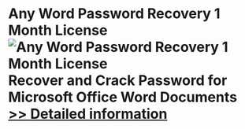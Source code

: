 # Any Word Password Recovery 1 Month License<br />![Any Word Password Recovery 1 Month License](https://mycommerce.akamaized.net/api/pimages/P300996000/BIG/300996000.PNG)<br />Recover and Crack Password for Microsoft Office Word Documents<br />[>> Detailed information](https://secure.shareit.com/shareit/product.html?productid=300996000&affiliateid=200057808)